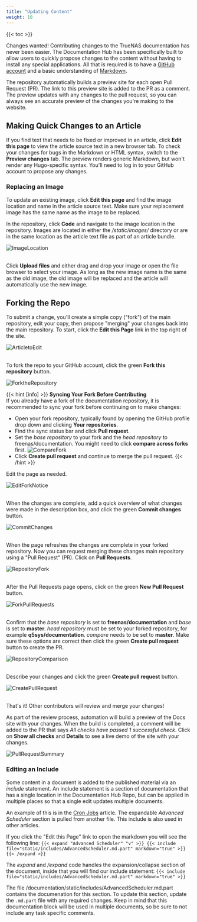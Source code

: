```yaml
---
title: "Updating Content"
weight: 10
---
```


{{< toc >}}

Changes wanted!
Contributing changes to the TrueNAS documentation has never been easier.
The Documentation Hub has been specifically built to allow users to quickly propose changes to the content without having to install any special applications.
All that is required is to have a [GitHub account](https://github.com) and a basic understanding of [Markdown](https://daringfireball.net/projects/markdown/).

The repository automatically builds a preview site for each open Pull Request (PR).
The link to this preview site is added to the PR as a comment.
The preview updates with any changes to the pull request, so you can always see an accurate preview of the changes you're making to the website.

## Making Quick Changes to an Article

If you find text that needs to be fixed or improved in an article, click **Edit this page** to view the article source text in a new browser tab.
To check your changes for bugs in the Markdown or HTML syntax, switch to the **Preview changes** tab.
The preview renders generic Markdown, but won't render any Hugo-specific syntax.
You'll need to log in to your GitHub account to propose any changes.

### Replacing an Image

To update an existing image, click **Edit this page** and find the image location and name in the article source text.
Make sure your replacement image has the same name as the image to be replaced.

In the repository, click **Code** and navigate to the image location in the repository.
Images are located in either the */static/images/* directory or are in the same location as the article text file as part of an article bundle.

![ImageLocation](/images/Contribute/GitHubImagesLocation.png)
<br><br>

Click **Upload files** and either drag and drop your image or open the file browser to select your image.
As long as the new image name is the same as the old image, the old image will be replaced and the article will automatically use the new image.

## Forking the Repo

To submit a change, you'll create a simple copy ("fork") of the main repository, edit your copy, then propose "merging" your changes back into the main repository.
To start, click the **Edit this Page** link in the top right of the site. 

![ArticletoEdit](/images/Contribute/ArticletoEdit.png)
<br><br>

To fork the repo to your GitHub account, click the green **Fork this repository** button.

![ForktheRepository](/images/Contribute/GitHubForktheRepository.png)
<br>

{{< hint [info] >}}
**Syncing Your Fork Before Contributing**\
If you already have a fork of the documentation repository, it is recommended to sync your fork before continuing on to make changes:
* Open your fork repository, typically found by opening the GitHub profile drop down and clicking **Your repositories**.
* Find the sync status bar and click **Pull request**.
* Set the *base repository* to your fork and the *head repository* to freenas/documentation. You might need to click **compare across forks** first.
  ![CompareFork](/images/Contribute/GitHubCompareFork.png)
  <br>
* Click **Create pull request** and continue to merge the pull request.
{{< /hint >}}

Edit the page as needed.

![EditForkNotice](/images/Contribute/GitHubEditForkNotice.png)
<br><br>

When the changes are complete, add a quick overview of what changes were made in the description box, and click the green **Commit changes** button.

![CommitChanges](/images/Contribute/GitHubEditCommitChanges.png)
<br><br>

When the page refreshes the changes are complete in your forked repository.
Now you can request merging these changes main repository using a "Pull Request" (PR).
Click on **Pull Requests**.

![RepositoryFork](/images/Contribute/GitHubRepositoryFork.png)
<br><br>

After the Pull Requests page opens, click on the green **New Pull Request** button.

![ForkPullRequests](/images/Contribute/GitHubRepositoryForkPullrequests.png)
<br><br>

Confirm that the *base repository* is set to **freenas/documentation** and  *base* is set to **master**.
*head repository* must be set to your forked repository, for example **q5sys/documentation**.
*compare* needs to be set to **master**.
Make sure these options are correct then click the green **Create pull request** button to create the PR.

![RepositoryComparison](/images/Contribute/GitHubRepositoryComparison.png)
<br><br>

Describe your changes and click the green **Create pull request** button.

![CreatePullRequest](/images/Contribute/GitHubPullRequestCreate.png)
<br><br>

That's it!
Other contributors will review and merge your changes!

As part of the review process, automation will build a preview of the Docs site with your changes.
When the build is completed, a comment will be added to the PR that says *All checks have passed 1 successful check*.
Click on **Show all checks** and **Details** to see a live demo of the site with your changes.

![PullRequestSummary](/images/Contribute/GitHubPullRequestSummary.png)

### Editing an Include

Some content in a document is added to the published material via an *include* statement.  An include statement is a section of documentation that has a single location in the Documentation Hub Repo, but can be applied in multiple places so that a single edit updates multiple documents.

An example of this is in the [Cron Jobs](/CORE/Tasks/CronJobs) article.  The expandable *Advanced Scheduler* section is pulled from another file.  This include is also used in other articles.

If you click the "Edit this Page" link to open the markdown you will see the following line:
`{{< expand "Advanced Scheduler" "v" >}} {{< include file="static/includes/AdvancedScheduler.md.part" markdown="true" >}} {{< /expand >}}`

The *expand* and */expand* code handles the expansion/collapse section of the document, inside that you will find our include statement:
`{{< include file="static/includes/AdvancedScheduler.md.part" markdown="true" >}}`

The file <file>/documentation/static/includes/AdvancedScheduler.md.part</file> contains the documenation for this section. To update this section, update the `.md.part` file with any required changes.  Keep in mind that this documentation block will be used in multiple documents, so be sure to not include any task specific comments.
